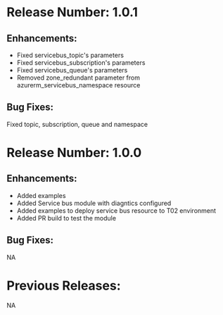 # Release Number: 1.0.1

## Enhancements:
- Fixed servicebus_topic's parameters
- Fixed servicebus_subscription's parameters
- Fixed servicebus_queue's parameters
- Removed zone_redundant parameter from azurerm_servicebus_namespace resource

## Bug Fixes:
Fixed topic, subscription, queue and namespace

# Release Number: 1.0.0

## Enhancements:
- Added examples
- Added Service bus module with diagntics configured
- Added examples to deploy service bus resource to T02 environment
- Added PR build to test the module

## Bug Fixes:
NA

# Previous Releases:
NA